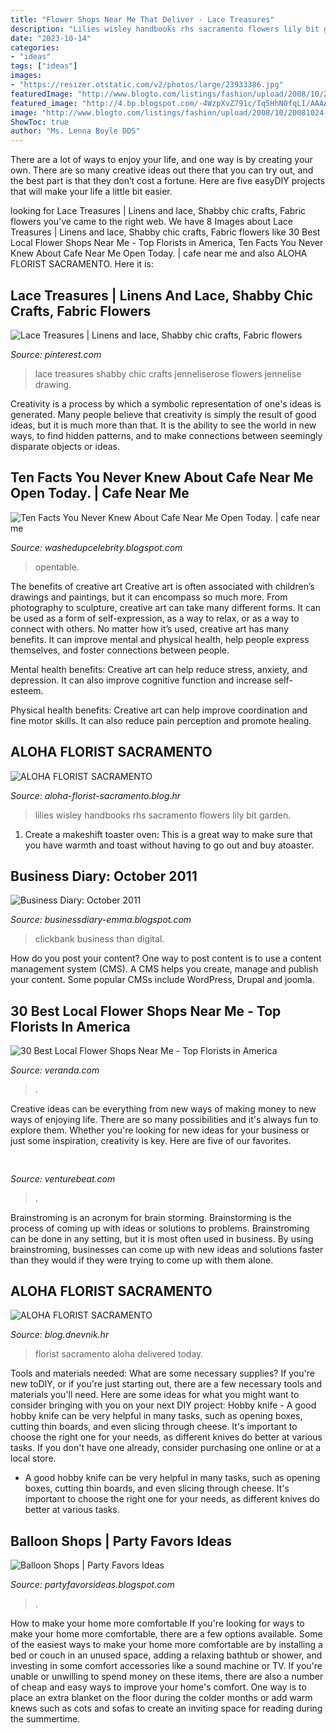 ```yaml
---
title: "Flower Shops Near Me That Deliver - Lace Treasures"
description: "Lilies wisley handbooks rhs sacramento flowers lily bit garden"
date: "2023-10-14"
categories:
- "ideas"
tags: ["ideas"]
images:
- "https://resizer.otstatic.com/v2/photos/large/23933386.jpg"
featuredImage: "http://www.blogto.com/listings/fashion/upload/2008/10/20081024-ItsMyPartyStore.jpg"
featured_image: "http://4.bp.blogspot.com/-4WzpXvZ791c/Tq5HhN0fqLI/AAAAAAAAFFo/d9KLT5W1mZY/s1600/Clickbank-Tips.png"
image: "http://www.blogto.com/listings/fashion/upload/2008/10/20081024-ItsMyPartyStore.jpg"
ShowToc: true
author: "Ms. Lenna Boyle DDS"
---
```



There are a lot of ways to enjoy your life, and one way is by creating your own. There are so many creative ideas out there that you can try out, and the best part is that they don’t cost a fortune. Here are five easyDIY projects that will make your life a little bit easier.

	

		
looking for Lace Treasures | Linens and lace, Shabby chic crafts, Fabric flowers you've came to the right web. We have 8 Images about Lace Treasures | Linens and lace, Shabby chic crafts, Fabric flowers like 30 Best Local Flower Shops Near Me - Top Florists in America, Ten Facts You Never Knew About Cafe Near Me Open Today. | cafe near me and also ALOHA FLORIST SACRAMENTO. Here it is:
		
    
## Lace Treasures | Linens And Lace, Shabby Chic Crafts, Fabric Flowers

<img loading=lazy src="https://i.pinimg.com/originals/a8/e0/bf/a8e0bf039d22c383d58afff99a821f10.jpg" onerror="this.onerror=null;this.src='https://tse2.mm.bing.net/th?id=OIP.orAXM6y4YG6H61jVfiaioAHaLG&amp;pid=15.1';" alt="Lace Treasures | Linens and lace, Shabby chic crafts, Fabric flowers">

_Source: pinterest.com_

>lace treasures shabby chic crafts jenneliserose flowers jennelise drawing. 

	

Creativity is a process by which a symbolic representation of one's ideas is generated. Many people believe that creativity is simply the result of good ideas, but it is much more than that. It is the ability to see the world in new ways, to find hidden patterns, and to make connections between seemingly disparate objects or ideas.

    
## Ten Facts You Never Knew About Cafe Near Me Open Today. | Cafe Near Me

<img loading=lazy src="https://resizer.otstatic.com/v2/photos/large/23933386.jpg" onerror="this.onerror=null;this.src='https://tse4.mm.bing.net/th?id=OIP.W0VHMZglt5cqP44RO9yYYwHaHa&amp;pid=15.1';" alt="Ten Facts You Never Knew About Cafe Near Me Open Today. | cafe near me">

_Source: washedupcelebrity.blogspot.com_

>opentable. 

	

The benefits of creative art
Creative art is often associated with children’s drawings and paintings, but it can encompass so much more. From photography to sculpture, creative art can take many different forms. It can be used as a form of self-expression, as a way to relax, or as a way to connect with others.
No matter how it’s used, creative art has many benefits. It can improve mental and physical health, help people express themselves, and foster connections between people.

Mental health benefits: Creative art can help reduce stress, anxiety, and depression. It can also improve cognitive function and increase self-esteem.

Physical health benefits: Creative art can help improve coordination and fine motor skills. It can also reduce pain perception and promote healing.

    
## ALOHA FLORIST SACRAMENTO

<img loading=lazy src="http://bit.ly/oJuiZQ" onerror="this.onerror=null;this.src='https://tse2.mm.bing.net/th?id=OIP.zxmN_UeBW7vqy7BlX-eg4wAAAA&amp;pid=15.1';" alt="ALOHA FLORIST SACRAMENTO">

_Source: aloha-florist-sacramento.blog.hr_

>lilies wisley handbooks rhs sacramento flowers lily bit garden. 

	

1. Create a makeshift toaster oven: This is a great way to make sure that you have warmth and toast without having to go out and buy atoaster.

    
## Business Diary: October 2011

<img loading=lazy src="http://4.bp.blogspot.com/-4WzpXvZ791c/Tq5HhN0fqLI/AAAAAAAAFFo/d9KLT5W1mZY/s1600/Clickbank-Tips.png" onerror="this.onerror=null;this.src='https://tse4.mm.bing.net/th?id=OIP.qJX623JW1C7AXK9BxoI6iQAAAA&amp;pid=15.1';" alt="Business Diary: October 2011">

_Source: businessdiary-emma.blogspot.com_

>clickbank business than digital. 

	

How do you post your content?
One way to post content is to use a content management system (CMS). A CMS helps you create, manage and publish your content. Some popular CMSs include WordPress, Drupal and joomla.

    
## 30 Best Local Flower Shops Near Me - Top Florists In America

<img loading=lazy src="https://hips.hearstapps.com/hmg-prod.s3.amazonaws.com/images/ashtin-paige2-1550260864.jpeg?crop=1.00xw:0.752xh;0,0.123xh&amp;resize=1200:*" onerror="this.onerror=null;this.src='https://tse4.mm.bing.net/th?id=OIP.NiXahQYnJOogrioihGJhGAHaDt&amp;pid=15.1';" alt="30 Best Local Flower Shops Near Me - Top Florists in America">

_Source: veranda.com_

>. 

	

Creative ideas can be everything from new ways of making money to new ways of enjoying life. There are so many possibilities and it's always fun to explore them. Whether you're looking for new ideas for your business or just some inspiration, creativity is key. Here are five of our favorites.

    
## 

<img loading=lazy src="https://venturebeat.com/wp-content/uploads/2020/03/Untitled-4.png" onerror="this.onerror=null;this.src='https://tse3.mm.bing.net/th?id=OIP.c9tRvrwDYUlfHJLbLWvRagHaIK&amp;pid=15.1';" alt="">

_Source: venturebeat.com_

>. 

	

Brainstroming is an acronym for brain storming. Brainstorming is the process of coming up with ideas or solutions to problems. Brainstroming can be done in any setting, but it is most often used in business. By using brainstroming, businesses can come up with new ideas and solutions faster than they would if they were trying to come up with them alone.

    
## ALOHA FLORIST SACRAMENTO

<img loading=lazy src="http://bit.ly/pcAu5a" onerror="this.onerror=null;this.src='https://tse2.mm.bing.net/th?id=OIP.EzBhebizNEl-U1fLw8aUOQAAAA&amp;pid=15.1';" alt="ALOHA FLORIST SACRAMENTO">

_Source: blog.dnevnik.hr_

>florist sacramento aloha delivered today. 

	

Tools and materials needed: What are some necessary supplies?
If you're new toDIY, or if you're just starting out, there are a few necessary tools and materials you'll need. Here are some ideas for what you might want to consider bringing with you on your next DIY project:
Hobby knife - A good hobby knife can be very helpful in many tasks, such as opening boxes, cutting thin boards, and even slicing through cheese. It's important to choose the right one for your needs, as different knives do better at various tasks. If you don't have one already, consider purchasing one online or at a local store.

- A good hobby knife can be very helpful in many tasks, such as opening boxes, cutting thin boards, and even slicing through cheese. It's important to choose the right one for your needs, as different knives do better at various tasks.

    
## Balloon Shops | Party Favors Ideas

<img loading=lazy src="http://www.blogto.com/listings/fashion/upload/2008/10/20081024-ItsMyPartyStore.jpg" onerror="this.onerror=null;this.src='https://tse2.mm.bing.net/th?id=OIP.u2zZquJmjHe_bHCET1LK7wHaDc&amp;pid=15.1';" alt="Balloon Shops | Party Favors Ideas">

_Source: partyfavorsideas.blogspot.com_

>. 

	

How to make your home more comfortable
If you're looking for ways to make your home more comfortable, there are a few options available. Some of the easiest ways to make your home more comfortable are by installing a bed or couch in an unused space, adding a relaxing bathtub or shower, and investing in some comfort accessories like a sound machine or TV. If you're unable or unwilling to spend money on these items, there are also a number of cheap and easy ways to improve your home's comfort. One way is to place an extra blanket on the floor during the colder months or add warm knews such as cots and sofas to create an inviting space for reading during the summertime.

